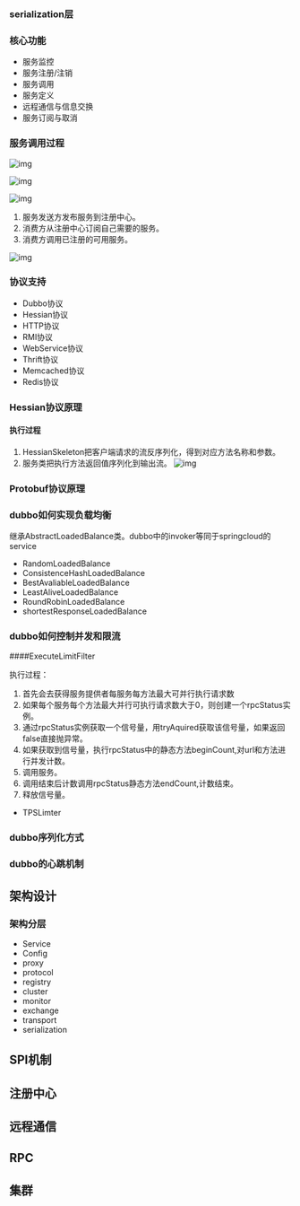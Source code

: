 

### serialization层



### 核心功能

- 服务监控
- 服务注册/注销
- 服务调用
- 服务定义
- 远程通信与信息交换
- 服务订阅与取消

### 服务调用过程

![img](https://user-gold-cdn.xitu.io/2020/4/22/1719f7ddccfef74a?imageslim)

![img](http://5b0988e595225.cdn.sohucs.com/images/20190614/9117ca82c507452db11b380e45ef9a94.jpeg)

![img](https://images2017.cnblogs.com/blog/1147548/201709/1147548-20170928143017294-1702265087.png)

1. 服务发送方发布服务到注册中心。
2. 消费方从注册中心订阅自己需要的服务。
3. 消费方调用已注册的可用服务。



![img](https://images2017.cnblogs.com/blog/1147548/201709/1147548-20170928143227981-1007327667.png)

### 协议支持

- Dubbo协议
- Hessian协议
- HTTP协议
- RMI协议
- WebService协议
- Thrift协议
- Memcached协议
- Redis协议



### Hessian协议原理

#### 执行过程

1. HessianSkeleton把客户端请求的流反序列化，得到对应方法名称和参数。
2. 服务类把执行方法返回值序列化到输出流。
   ![img](https://img-my.csdn.net/uploads/201205/11/1336727054_2599.jpg)



### Protobuf协议原理



### dubbo如何实现负载均衡

继承AbstractLoadedBalance类。dubbo中的invoker等同于springcloud的service

- RandomLoadedBalance
- ConsistenceHashLoadedBalance
- BestAvaliableLoadedBalance
- LeastAliveLoadedBalance
- RoundRobinLoadedBalance
- shortestResponseLoadedBalance




### dubbo如何控制并发和限流

####ExecuteLimitFilter

执行过程：

1. 首先会去获得服务提供者每服务每方法最大可并行执行请求数
2. 如果每个服务每个方法最大并行可执行请求数大于0，则创建一个rpcStatus实例。
3. 通过rpcStatus实例获取一个信号量，用tryAquired获取该信号量，如果返回false直接抛异常。
4. 如果获取到信号量，执行rpcStatus中的静态方法beginCount,对url和方法进行并发计数。
5. 调用服务。
6. 调用结束后计数调用rpcStatus静态方法endCount,计数结束。
7. 释放信号量。



- TPSLimter



### dubbo序列化方式



### dubbo的心跳机制



## 架构设计

### 架构分层

- Service
- Config
- proxy
- protocol
- registry
- cluster
- monitor
- exchange
- transport
- serialization

## SPI机制



## 注册中心



## 远程通信



## RPC



## 集群

